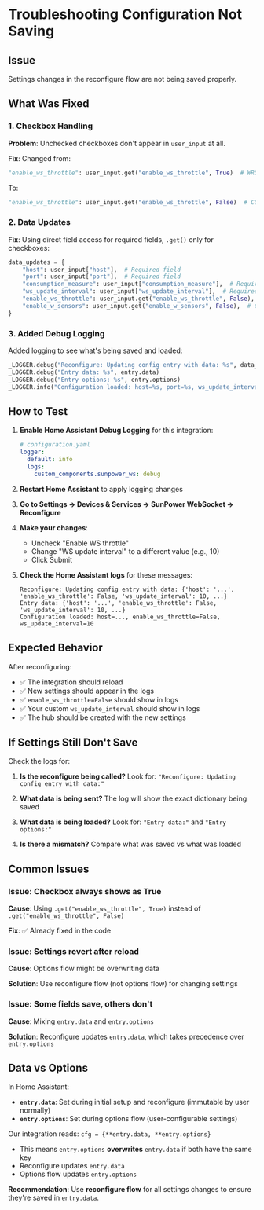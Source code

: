 # Troubleshooting Configuration Not Saving

## Issue
Settings changes in the reconfigure flow are not being saved properly.

## What Was Fixed

### 1. **Checkbox Handling**
**Problem**: Unchecked checkboxes don't appear in `user_input` at all.

**Fix**: Changed from:
```python
"enable_ws_throttle": user_input.get("enable_ws_throttle", True)  # WRONG - defaults to True when unchecked!
```

To:
```python
"enable_ws_throttle": user_input.get("enable_ws_throttle", False)  # CORRECT - False when unchecked
```

### 2. **Data Updates**
**Fix**: Using direct field access for required fields, `.get()` only for checkboxes:
```python
data_updates = {
    "host": user_input["host"],  # Required field
    "port": user_input["port"],  # Required field
    "consumption_measure": user_input["consumption_measure"],  # Required field
    "ws_update_interval": user_input["ws_update_interval"],  # Required field
    "enable_ws_throttle": user_input.get("enable_ws_throttle", False),  # Checkbox
    "enable_w_sensors": user_input.get("enable_w_sensors", False),  # Checkbox
}
```

### 3. **Added Debug Logging**
Added logging to see what's being saved and loaded:
```python
_LOGGER.debug("Reconfigure: Updating config entry with data: %s", data_updates)
_LOGGER.debug("Entry data: %s", entry.data)
_LOGGER.debug("Entry options: %s", entry.options)
_LOGGER.info("Configuration loaded: host=%s, port=%s, ws_update_interval=%s, consumption_measure=%s, enable_ws_throttle=%s", ...)
```

## How to Test

1. **Enable Home Assistant Debug Logging** for this integration:
   ```yaml
   # configuration.yaml
   logger:
     default: info
     logs:
       custom_components.sunpower_ws: debug
   ```

2. **Restart Home Assistant** to apply logging changes

3. **Go to Settings → Devices & Services → SunPower WebSocket → Reconfigure**

4. **Make your changes**:
   - Uncheck "Enable WS throttle"
   - Change "WS update interval" to a different value (e.g., 10)
   - Click Submit

5. **Check the Home Assistant logs** for these messages:
   ```
   Reconfigure: Updating config entry with data: {'host': '...', 'enable_ws_throttle': False, 'ws_update_interval': 10, ...}
   Entry data: {'host': '...', 'enable_ws_throttle': False, 'ws_update_interval': 10, ...}
   Configuration loaded: host=..., enable_ws_throttle=False, ws_update_interval=10
   ```

## Expected Behavior

After reconfiguring:
- ✅ The integration should reload
- ✅ New settings should appear in the logs
- ✅ `enable_ws_throttle=False` should show in logs
- ✅ Your custom `ws_update_interval` should show in logs
- ✅ The hub should be created with the new settings

## If Settings Still Don't Save

Check the logs for:

1. **Is the reconfigure being called?**
   Look for: `"Reconfigure: Updating config entry with data:"`

2. **What data is being sent?**
   The log will show the exact dictionary being saved

3. **What data is being loaded?**
   Look for: `"Entry data:"` and `"Entry options:"`

4. **Is there a mismatch?**
   Compare what was saved vs what was loaded

## Common Issues

### Issue: Checkbox always shows as True
**Cause**: Using `.get("enable_ws_throttle", True)` instead of `.get("enable_ws_throttle", False)`

**Fix**: ✅ Already fixed in the code

### Issue: Settings revert after reload
**Cause**: Options flow might be overwriting data

**Solution**: Use reconfigure flow (not options flow) for changing settings

### Issue: Some fields save, others don't
**Cause**: Mixing `entry.data` and `entry.options`

**Solution**: Reconfigure updates `entry.data`, which takes precedence over `entry.options`

## Data vs Options

In Home Assistant:
- **`entry.data`**: Set during initial setup and reconfigure (immutable by user normally)
- **`entry.options`**: Set during options flow (user-configurable settings)

Our integration reads: `cfg = {**entry.data, **entry.options}`
- This means `entry.options` **overwrites** `entry.data` if both have the same key
- Reconfigure updates `entry.data`
- Options flow updates `entry.options`

**Recommendation**: Use **reconfigure flow** for all settings changes to ensure they're saved in `entry.data`.

